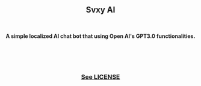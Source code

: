 <h2 align=center>Svxy AI</h2>

<br>

<p align=center><b>A simple localized AI chat bot that using Open AI's GPT3.0 functionalities.</b></p>

<br>

<h4 align=center><b><a href='https://github.com/Svxy/Svxy-AI/releases/latest'Download now!</b></h4>

<br>

<h3 align=center>See <a href=-'./LICENSE'>LICENSE</a></h3>